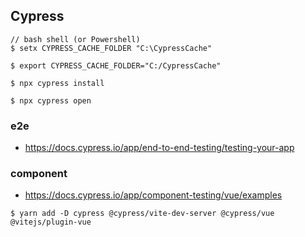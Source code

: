 ## Cypress

```ssh
// bash shell (or Powershell)
$ setx CYPRESS_CACHE_FOLDER "C:\CypressCache"

$ export CYPRESS_CACHE_FOLDER="C:/CypressCache"

$ npx cypress install

$ npx cypress open
```

### e2e

- https://docs.cypress.io/app/end-to-end-testing/testing-your-app

### component

- https://docs.cypress.io/app/component-testing/vue/examples

```ssh
$ yarn add -D cypress @cypress/vite-dev-server @cypress/vue @vitejs/plugin-vue
```

